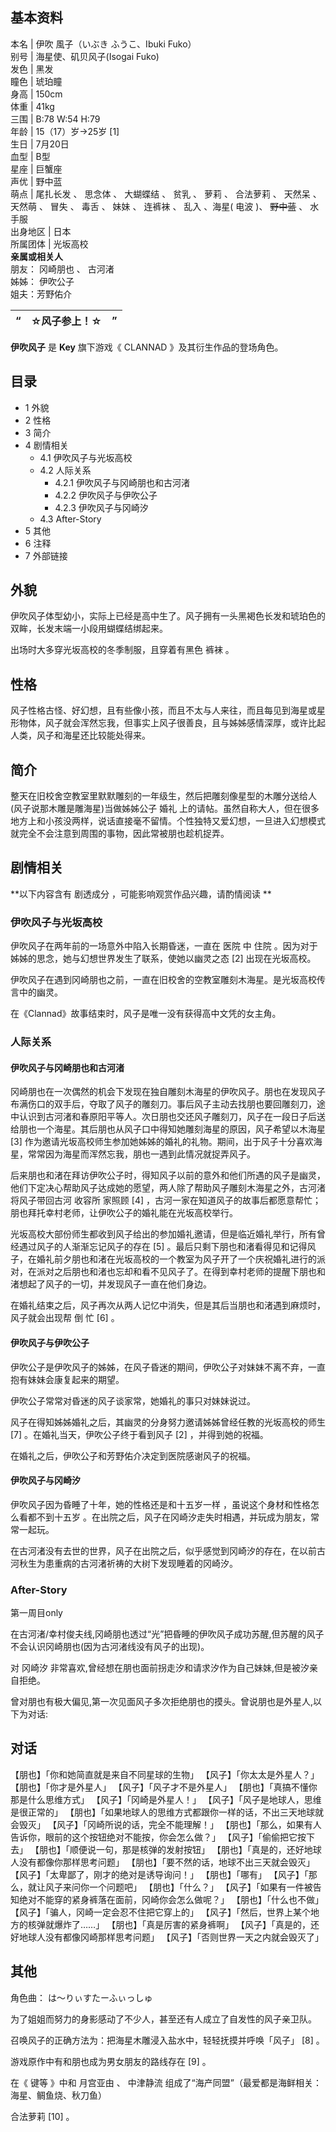 **基本资料**  
---  
本名  |  伊吹 風子（いぶき ふうこ、Ibuki Fuko）   
别号  |  海星使、矶贝风子(Isogai Fuko)   
发色  |  黑发   
瞳色  |  琥珀瞳   
身高  |  150cm   
体重  |  41kg   
三围  |  B:78 W:54 H:79   
年龄  |  15（17）岁→25岁  [1]   
生日  |  7月20日   
血型  |  B型   
星座  |  巨蟹座   
声优  |  野中蓝   
萌点  |  尾扎长发  、  思念体  、  大蝴蝶结  、  贫乳  、  萝莉  、  合法萝莉  、  天然呆  、  天然萌  、  冒失  、  毒舌  、  妹妹  、  连裤袜  、  乱入  、海星(  电波  )、 ~~野中蓝~~ 、  水手服   
出身地区  |  日本   
所属团体  |  光坂高校   
**亲属或相关人**  
朋友：  冈崎朋也  、  古河渚  
姊姊：  伊吹公子  
姐夫：芳野佑介  
  
“  |  **☆风子参上！☆** |  ”   
---|---|---  
  
**伊吹风子** 是 **Key** 旗下游戏《  CLANNAD  》及其衍生作品的登场角色。

##  目录

  * 1  外貌 
  * 2  性格 
  * 3  简介 
  * 4  剧情相关 
    * 4.1  伊吹风子与光坂高校 
    * 4.2  人际关系 
      * 4.2.1  伊吹风子与冈崎朋也和古河渚 
      * 4.2.2  伊吹风子与伊吹公子 
      * 4.2.3  伊吹风子与冈崎汐 
    * 4.3  After-Story 
  * 5  其他 
  * 6  注释 
  * 7  外部链接 

##  外貌

伊吹风子体型幼小，实际上已经是高中生了。风子拥有一头黑褐色长发和琥珀色的双眸，长发末端一小段用蝴蝶结绑起来。

出场时大多穿光坂高校的冬季制服，且穿着有黑色  裤袜  。

##  性格

风子性格古怪、好幻想，且有些像小孩，而且不太与人来往，而且每见到海星或星形物体，风子就会浑然忘我，但事实上风子很善良，且与姊姊感情深厚，或许比起人类，风子和海星还比较能处得来。

##  简介

整天在旧校舍空教室里默默雕刻的一年级生，然后把雕刻像星型的木雕分送给人(风子说那木雕是雕海星)当做姊姊公子  婚礼
上的请帖。虽然自称大人，但在很多地方上和小孩没两样，说话直接毫不留情。个性独特又爱幻想，一旦进入幻想模式就完全不会注意到周围的事物，因此常被朋也趁机捉弄。

##  剧情相关

**以下内容含有 剧透成分  ，可能影响观赏作品兴趣，请酌情阅读 **

###  伊吹风子与光坂高校

伊吹风子在两年前的一场意外中陷入长期昏迷，一直在  医院  中  住院  。因为对于姊姊的思念，她与幻想世界发生了联系，使她以幽灵之态  [2]
出现在光坂高校。

伊吹风子在遇到冈崎朋也之前，一直在旧校舍的空教室雕刻木海星。是光坂高校传言中的幽灵。

在《Clannad》故事结束时，风子是唯一没有获得高中文凭的女主角。

###  人际关系

####  伊吹风子与冈崎朋也和古河渚

冈崎朋也在一次偶然的机会下发现在独自雕刻木海星的伊吹风子。朋也在发现风子布满伤口的双手后，夺取了风子的雕刻刀。事后风子主动去找朋也要回雕刻刀，途中认识到古河渚和春原阳平等人。次日朋也交还风子雕刻刀，风子在一段日子后送给朋也一个海星。其后朋也从风子口中得知她雕刻海星的原因，风子希望以木海星
[3]  作为邀请光坂高校师生参加她姊姊的婚礼的礼物。期间，出于风子十分喜欢海星，常常因为海星而浑然忘我，朋也一遇到此情况就捉弄风子。

后来朋也和渚在拜访伊吹公子时，得知风子以前的意外和他们所遇的风子是幽灵，他们下定决心帮助风子达成她的愿望，两人除了帮助风子雕刻木海星之外，古河渚将风子带回古河
收容所  家照顾  [4]  ，古河一家在知道风子的故事后都愿意帮忙；朋也拜托幸村老师，让伊吹公子的婚礼能在光坂高校举行。

光坂高校大部份师生都收到风子给出的参加婚礼邀请，但是临近婚礼举行，所有曾经遇过风子的人渐渐忘记风子的存在  [5]
。最后只剩下朋也和渚看得见和记得风子，在婚礼前夕朋也和渚在光坂高校的一个教室为风子开了一个庆祝婚礼进行的派对，在派对之后朋也和渚也忘却和看不见风子了。在得到幸村老师的提醒下朋也和渚想起了风子的一切，并发现风子一直在他们身边。

在婚礼结束之后，风子再次从两人记忆中消失，但是其后当朋也和渚遇到麻烦时，风子就会出现帮  倒  忙  [6]  。

####  伊吹风子与伊吹公子

伊吹公子是伊吹风子的姊姊，在风子昏迷的期间，伊吹公子对妹妹不离不弃，一直抱有妹妹会康复起来的期望。

伊吹公子常常对昏迷的风子谈家常，她婚礼的事只对妹妹说过。

风子在得知姊姊婚礼之后，其幽灵的分身努力邀请姊姊曾经任教的光坂高校的师生  [7]  。在婚礼当天，伊吹公子终于看到风子  [2]  ，并得到她的祝福。

在婚礼之后，伊吹公子和芳野佑介决定到医院感谢风子的祝福。

####  伊吹风子与冈崎汐

伊吹风子因为昏睡了十年，她的性格还是和十五岁一样  ，虽说这个身材和性格怎么看都不到十五岁
。在出院之后，风子在冈崎汐走失时相遇，并玩成为朋友，常常一起玩。

在古河渚没有去世的世界，风子在出院之后，似乎感觉到冈崎汐的存在，在以前古河秋生为患重病的古河渚祈祷的大树下发现睡着的冈崎汐。

###  After-Story

第一周目only

在古河渚/幸村俊夫线,冈崎朋也透过“光”把昏睡的伊吹风子成功苏醒,但苏醒的风子不会认识冈崎朋也(因为古河渚线没有风子的出现)。

对  冈崎汐  非常喜欢,曾经想在朋也面前拐走汐和请求汐作为自己妹妹,但是被汐亲自拒绝。

曾对朋也有极大偏见,第一次见面风子多次拒绝朋也的摸头。曾说朋也是外星人,以下为对话:

对话  
---  
【朋也】「你和她简直就是来自不同星球的生物」  【风子】「你太太是外星人？」  【朋也】「你才是外星人」  【风子】「风子才不是外星人」
【朋也】「真搞不懂你那是什么思维方式」  【风子】「冈崎是外星人！」  【风子】「风子是地球人，思维是很正常的」
【朋也】「如果地球人的思维方式都跟你一样的话，不出三天地球就会毁灭」  【风子】「冈崎所说的话，完全不能理解！」
【朋也】「那么，如果有人告诉你，眼前的这个按钮绝对不能按，你会怎么做？」  【风子】「偷偷把它按下去」  【朋也】「顺便说一句，那是核弹的发射按钮」
【朋也】「真是的，还好地球人没有都像你那样思考问题」  【朋也】「要不然的话，地球不出三天就会毁灭」  【风子】「太卑鄙了，刚才的绝对是诱导询问！」
【朋也】「哪有」  【风子】「那么，就让风子来问你一个问题吧」  【朋也】「什么？」
【风子】「如果有一件被告知绝对不能穿的紧身裤落在面前，冈崎你会怎么做呢？」  【朋也】「什么也不做」  【风子】「骗人，冈崎一定会忍不住把它穿上的」
【风子】「然后，世界上某个地方的核弹就爆炸了……」  【朋也】「真是厉害的紧身裤啊」  【风子】「真是的，还好地球人没有都像冈崎那样思考问题」
【风子】「否则世界一天之内就会毁灭了」  
  
##  其他

角色曲：  は～りぃすたーふぃっしゅ

为了姐姐而努力的身影感动了不少人，甚至还有人成立了自发性的风子亲卫队。

召唤风子的正确方法为：把海星木雕浸入盐水中，轻轻抚摸并呼唤「风子」  [8]  。

游戏原作中有和朋也成为男女朋友的路线存在  [9]  。

在《  键等  》中和  月宫亚由  、  中津静流  组成了“海产同盟”（最爱都是海鲜相关：海星、鲷鱼烧、秋刀鱼）

合法萝莉  [10]  。